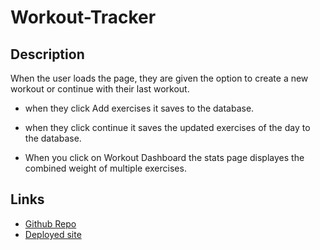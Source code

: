 # Workout-Tracker

## Description
When the user loads the page, they are given the option to create a new workout or continue with their last workout.
  * when they click Add exercises it saves to the database.

  * when they click continue it saves the updated exercises of the day to the database.

  * When you click on Workout Dashboard the stats page displayes the combined weight of multiple exercises.



## Links

* <a href = "https://github.com/Moon-Ingenium/Workout-Tracker.git">Github Repo</a>
* <a href = "">Deployed site</a>